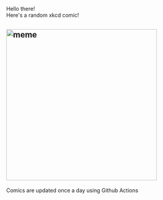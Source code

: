 Hello there! <br>Here's a random xkcd comic!<br>
## <img src="https://imgs.xkcd.com/comics/modern_history.png" alt="meme" width="400"/><br>
Comics are updated once a day using Github Actions